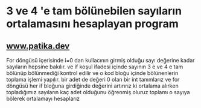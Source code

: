# 3 ve 4 'e tam bölünebilen sayıların ortalamasını hesaplayan program

## www.patika.dev

For döngüsü içerisinde i=0 dan kullacının girmiş olduğu sayı değerine kadar sayıların hepsine bakılır. ve if koşul ifadesi içinde sayının 3 e ve 4 e tam bölünüp
bölünmediği kontrol edilir ve o kod bloğu içinde bölünenlerin toplama işlemi  yapılır. bir adet de değeri 0 olan bir int tanımlarız ve for döngüsü her if bloğuna girdiğinde değerini 
artırırız ki ortalama alırken topladığımız sayıların kaç adet olduğunu öğrenmiş oluruz toplamı o sayıya bölerek ortalamayı hesaplarız
